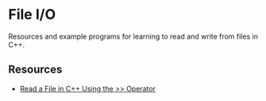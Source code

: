 # File I/O

Resources and example programs for learning to read and write from files in
C++.


## Resources

* [Read a File in C++ Using the >> Operator](https://www.udacity.com/blog/2021/05/how-to-read-from-a-file-in-cpp.html)
